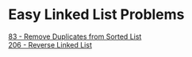 # Easy Linked List Problems
[83 - Remove Duplicates from Sorted List](83)  
[206 - Reverse Linked List](206)  